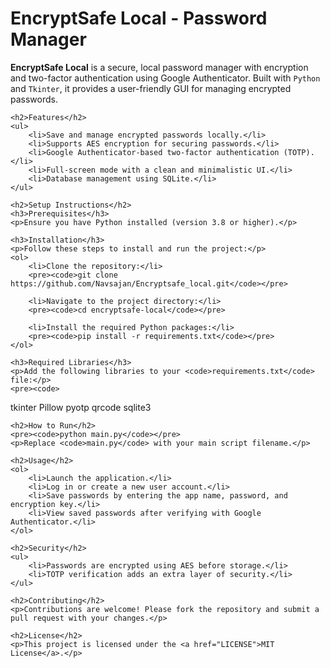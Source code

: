 <!DOCTYPE html>
<html lang="en">

<head>
    <meta charset="UTF-8">
    <meta name="viewport" content="width=device-width, initial-scale=1.0">
    <title>EncryptSafe Local - Password Manager</title>
</head>

<body>
    <h1>EncryptSafe Local - Password Manager</h1>
    <p><strong>EncryptSafe Local</strong> is a secure, local password manager with encryption and two-factor authentication using Google Authenticator. Built with <code>Python</code> and <code>Tkinter</code>, it provides a user-friendly GUI for managing encrypted passwords.</p>

    <h2>Features</h2>
    <ul>
        <li>Save and manage encrypted passwords locally.</li>
        <li>Supports AES encryption for securing passwords.</li>
        <li>Google Authenticator-based two-factor authentication (TOTP).</li>
        <li>Full-screen mode with a clean and minimalistic UI.</li>
        <li>Database management using SQLite.</li>
    </ul>

    <h2>Setup Instructions</h2>
    <h3>Prerequisites</h3>
    <p>Ensure you have Python installed (version 3.8 or higher).</p>

    <h3>Installation</h3>
    <p>Follow these steps to install and run the project:</p>
    <ol>
        <li>Clone the repository:</li>
        <pre><code>git clone https://github.com/Navsajan/Encryptsafe_local.git</code></pre>

        <li>Navigate to the project directory:</li>
        <pre><code>cd encryptsafe-local</code></pre>

        <li>Install the required Python packages:</li>
        <pre><code>pip install -r requirements.txt</code></pre>
    </ol>

    <h3>Required Libraries</h3>
    <p>Add the following libraries to your <code>requirements.txt</code> file:</p>
    <pre><code>
tkinter
Pillow
pyotp
qrcode
sqlite3
</code></pre>

    <h2>How to Run</h2>
    <pre><code>python main.py</code></pre>
    <p>Replace <code>main.py</code> with your main script filename.</p>

    <h2>Usage</h2>
    <ol>
        <li>Launch the application.</li>
        <li>Log in or create a new user account.</li>
        <li>Save passwords by entering the app name, password, and encryption key.</li>
        <li>View saved passwords after verifying with Google Authenticator.</li>
    </ol>

    <h2>Security</h2>
    <ul>
        <li>Passwords are encrypted using AES before storage.</li>
        <li>TOTP verification adds an extra layer of security.</li>
    </ul>

    <h2>Contributing</h2>
    <p>Contributions are welcome! Please fork the repository and submit a pull request with your changes.</p>

    <h2>License</h2>
    <p>This project is licensed under the <a href="LICENSE">MIT License</a>.</p>

</body>

</html>
